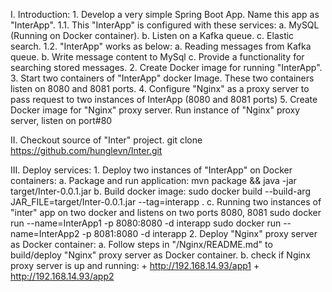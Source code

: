 
I. Introduction:
	1. Develop a very simple Spring Boot App. Name this app as "InterApp". 
		1.1. This "InterApp" is configured with these services:
			a. MySQL (Running on Docker container).
			b. Listen on a Kafka queue.
			c. Elastic search.
		1.2. "InterApp" works as below:
			a. Reading messages from Kafka queue.
			b. Write message content to MySql
			c. Provide a functionality for searching stored messages.
	2. Create Docker image for running "InterApp".
	3. Start two containers of "InterApp" docker Image. These two containers listen on 8080 and 8081 ports.
	4. Configure "Nginx" as a proxy server to pass request to two instances of InterApp (8080 and 8081 ports) 
	5. Create Docker image for "Nginx" proxy server. Run instance of "Nginx" proxy server, listen on port#80
	
II. Checkout source of "Inter" project.
	git clone https://github.com/hunglevn/Inter.git

III. Deploy services:
	1. Deploy two instances of "InterApp" on Docker containers:
		a. Package and run application:
			mvn package && java -jar target/Inter-0.0.1.jar
		b. Build docker image:
			sudo docker build --build-arg JAR_FILE=target/Inter-0.0.1.jar --tag=interapp .
		c. Running two instances of "inter" app on two docker and listens on two ports 8080, 8081
			sudo docker run --name=InterApp1 -p 8080:8080 -d interapp
			sudo docker run --name=InterApp2 -p 8081:8080 -d interapp
	2. Deploy "Nginx" proxy server as Docker container:
		a. Follow steps in "/Nginx/README.md" to build/deploy "Nginx" proxy server as Docker container.
		b. check if Nginx proxy server is up and running:
			+ http://192.168.14.93/app1
			+ http://192.168.14.93/app2
